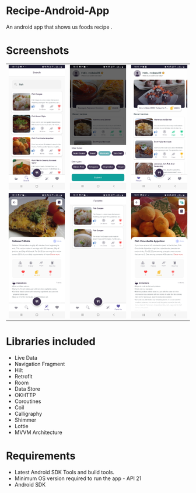 # Recipe-Android-App
An android app that shows us foods recipe .

# Screenshots
<table>
	<tr><td><img src="https://github.com/mojtaba28/RecipeApp/blob/main/screenshots/1.jpg"></td>
	<td><img src="https://github.com/mojtaba28/RecipeApp/blob/main/screenshots/2.jpg"></td>
	<td><img src="https://github.com/mojtaba28/RecipeApp/blob/main/screenshots/3.jpg"></td></tr>
	<tr><td><img src="https://github.com/mojtaba28/RecipeApp/blob/main/screenshots/4.jpg"></td>
	<td><img src="https://github.com/mojtaba28/RecipeApp/blob/main/screenshots/5.jpg"></td>
	<td><img src="https://github.com/mojtaba28/RecipeApp/blob/main/screenshots/6.jpg"></td></tr>

</table>

# Libraries included
<ul>
	<li>Live Data</li>
	<li>Navigation Fragment</li>
	<li> Hilt </li>
	<li>Retrofit</li>
	<li>Room</li>
	<li>Data Store</li>
	<li>OKHTTP</li>
	<li>Coroutines</li>
	<li>Coil</li>
	<li>Calligraphy</li>
	<li>Shimmer</li>
	<li>Lottie</li>
	<li>MVVM Architecture</li>
	
	
</ul>

# Requirements
<ul>
	<li>Latest Android SDK Tools and build tools.</li>
	<li>Minimum OS version required to run the app - API 21 </l>
	<li>Android SDK</li>
</ul>
